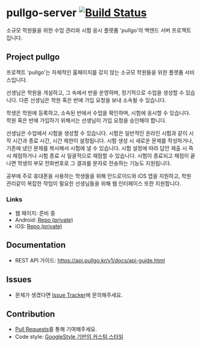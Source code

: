 # pullgo-server [![Build Status](https://www.travis-ci.com/FirstianB101/pullgo-server.svg?branch=master)](https://www.travis-ci.com/FirstianB101/pullgo-server)

소규모 학원들을 위한 수업 관리와 시험 응시 플랫폼 'pullgo'의 백엔드 서버 프로젝트입니다.

## Project pullgo

프로젝트 'pullgo'는 자체적인 홈페이지를 갖지 않는 소규모 학원들을 위한 플랫폼 서비스입니다.

선생님은 학원을 개설하고, 그 속에서 반을 운영하며, 정기적으로 수업을 생성할 수 있습니다. 다른 선생님은 학원 혹은 반에 가입 요청을 보내 소속될 수 있습니다.

학생은 학원에 등록하고, 소속된 반에서 수업을 확인하며, 시험에 응시할 수 있습니다. 학원 혹은 반에 가입하기 위해서는 선생님이 가입 요청을 승인해야 합니다.

선생님은 수업에서 시험을 생성할 수 있습니다. 시험은 일반적인 온라인 시험과 같이 시작 시간과 종료 시간, 시간 제한이 설정됩니다. 시험 생성 시 새로운 문제를 작성하거나, 기존에
냈던 문제를 복사해서 시험에 낼 수 있습니다. 시험 설정에 따라 답안 제출 시 즉시 채점하거나 시험 종료 시 일괄적으로 채점할 수 있습니다. 시험이 종료되고 채점이 끝나면 학생의
부모 전화번호로 그 결과를 문자로 전송하는 기능도 지원됩니다.

공부에 주로 휴대폰을 사용하는 학생들을 위해 안드로이드와 iOS 앱을 지원하고, 학원 관리같이 복잡한 작업이 필요한 선생님들을 위해 웹 인터페이스 또한 지원합니다.

### Links

* 웹 페이지: 준비 중
* Android: [Repo (private)](https://github.com/FirstianB101/pullgo-android)
* iOS: [Repo (private)](https://github.com/FirstianB101/pullgo-ios)

## Documentation

* REST API 가이드: https://api.pullgo.kr/v1/docs/api-guide.html

## Issues

* 문제가 생겼다면 [Issue Tracker](https://github.com/FirstianB101/pullgo-server/issues)에 문의해주세요.

## Contribution

* [Pull Requests](https://github.com/FirstianB101/pullgo-server/pulls)를 통해 기여해주세요.
* Code style: [GoogleStyle 기반의 커스텀 스타일](./GoogleStyle%20(pullgo-server).xml)